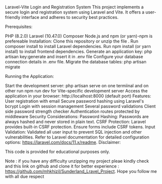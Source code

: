 Laravel-Vite Login and Registration System
This project implements a secure login and registration system using Laravel and Vite. It offers a user-friendly interface and adheres to security best practices.

Prerequisites:

PHP (8.2.0)
Laravel (10.47.0)
Composer
Node.js and npm (or yarn)-npm is prefereable
Installation:
Clone this repository or unzip the file .
Run composer install to install Laravel dependencies.
Run npm install (or yarn install) to install frontend dependencies.
Generate an application key: php artisan key:generate and insert it in .env file
Configure your database connection details in .env file.
Migrate the database tables: php artisan migrate

Running the Application:

Start the development server: php artisan serve on one termiinal and on other run  npm run dev for Vite-specific development server
Access the application in your browser: http://localhost:8000 (default port)
Features:
User registration with email
Secure password hashing using Laravel's bcrypt
Login with session management
Several password validations
Client side password strength checker
Authentication routes protected by middleware
Security Considerations:
Password Hashing: Passwords are always hashed and never stored in plain text.
CSRF Protection: Laravel provides built-in CSRF protection. Ensure forms include CSRF tokens.
Input Validation: Validated all user input to prevent SQL injection and other vulnerabilities.
Refer to Laravel documentation for detailed configuration options: https://laravel.com/docs/11.x/readme.
Disclaimer:

This code is provided for educational purposes only.

Note : if you have any difficulty unzipping my project pleae kindly check and this link on github and clone it for better experience : https://github.com/mhkhizil/Sunderland_Lravel_Project. Hope you follow me with all due respect
